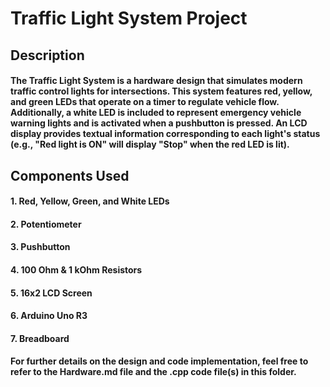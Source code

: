 # Traffic Light System Project

## Description
#### The Traffic Light System is a hardware design that simulates modern traffic control lights for intersections. This system features red, yellow, and green LEDs that operate on a timer to regulate vehicle flow. Additionally, a white LED is included to represent emergency vehicle warning lights and is activated when a pushbutton is pressed. An LCD display provides textual information corresponding to each light's status (e.g., "Red light is ON" will display "Stop" when the red LED is lit).

## Components Used
#### 1. Red, Yellow, Green, and White LEDs
#### 2. Potentiometer
#### 3. Pushbutton
#### 4. 100 Ohm & 1 kOhm Resistors
#### 5. 16x2 LCD Screen
#### 6. Arduino Uno R3
#### 7. Breadboard

#### For further details on the design and code implementation, feel free to refer to the Hardware.md file and the .cpp code file(s) in this folder.
